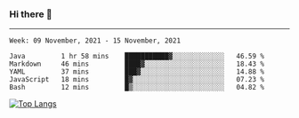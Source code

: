 ### Hi there 👋
---
<!--START_SECTION:waka-->
```text
Week: 09 November, 2021 - 15 November, 2021

Java         1 hr 58 mins    ███████████▓░░░░░░░░░░░░░   46.59 % 
Markdown     46 mins         ████▓░░░░░░░░░░░░░░░░░░░░   18.43 % 
YAML         37 mins         ███▓░░░░░░░░░░░░░░░░░░░░░   14.88 % 
JavaScript   18 mins         █▓░░░░░░░░░░░░░░░░░░░░░░░   07.23 % 
Bash         12 mins         █▒░░░░░░░░░░░░░░░░░░░░░░░   04.82 % 
```
<!--END_SECTION:waka-->

[![Top Langs](https://github-readme-stats.vercel.app/api/top-langs/?username=HyunAh-iia&layout=compact)](https://github.com/anuraghazra/github-readme-stats)
<!--
**HyunAh-iia/HyunAh-iia** is a ✨ _special_ ✨ repository because its `README.md` (this file) appears on your GitHub profile.

Here are some ideas to get you started:

- 🔭 I’m currently working on ...
- 🌱 I’m currently learning ...
- 👯 I’m looking to collaborate on ...
- 🤔 I’m looking for help with ...
- 💬 Ask me about ...
- 📫 How to reach me: ...
- 😄 Pronouns: ...
- ⚡ Fun fact: ...
-->
